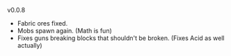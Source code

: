 v0.0.8

- Fabric ores fixed.
- Mobs spawn again. (Math is fun)
- Fixes guns breaking blocks that shouldn't be broken. (Fixes Acid as well actually)
